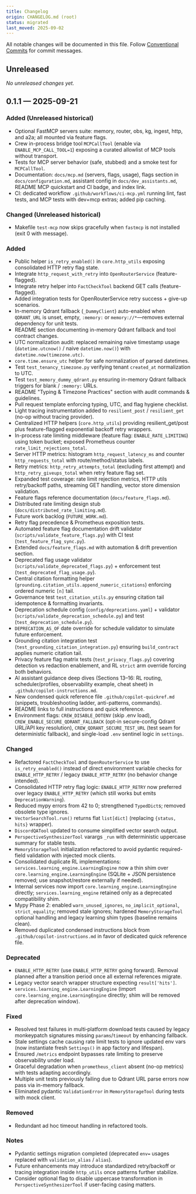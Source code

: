 ```yaml
---
title: Changelog
origin: CHANGELOG.md (root)
status: migrated
last_moved: 2025-09-02
---
```


All notable changes will be documented in this file. Follow [Conventional Commits](https://www.conventionalcommits.org/) for commit messages.

## Unreleased

_No unreleased changes yet._

## 0.1.1 — 2025-09-21

### Added (Unreleased historical)

* Optional FastMCP servers suite: memory, router, obs, kg, ingest, http, and a2a; all mounted via feature flags.
* Crew in-process bridge tool `MCPCallTool` (enable via `ENABLE_MCP_CALL_TOOL=1`) exposing a curated allowlist of MCP tools without transport.
* Tests for MCP server behavior (safe, stubbed) and a smoke test for `MCPCallTool`.
* Documentation: `docs/mcp.md` (servers, flags, usage), flags section in `docs/configuration.md`, assistant config in `docs/dev_assistants.md`, README MCP quickstart and CI badge, and index link.
* CI: dedicated workflow `.github/workflows/ci-mcp.yml` running lint, fast tests, and MCP tests with dev+mcp extras; added pip caching.

### Changed (Unreleased historical)

* Makefile `test-mcp` now skips gracefully when `fastmcp` is not installed (exit 0 with message).

### Added

* Public helper `is_retry_enabled()` in `core.http_utils` exposing consolidated HTTP retry flag state.
* Integrate `http_request_with_retry` into `OpenRouterService` (feature-flagged).
* Integrate retry helper into `FactCheckTool` backend GET calls (feature-flagged).
* Added integration tests for OpenRouterService retry success + give-up scenarios.
* In-memory Qdrant fallback (`_DummyClient`) auto-enabled when `QDRANT_URL` is unset, empty, `:memory:` or `memory://*`—removes external dependency for unit tests.
* README section documenting in-memory Qdrant fallback and tool contract changes.
* UTC normalization audit: replaced remaining naive timestamp usage (`datetime.utcnow()` / naive `datetime.now()`) with `datetime.now(timezone.utc)`.
* `core.time.ensure_utc` helper for safe normalization of parsed datetimes.
* Test `test_tenancy_timezone.py` verifying tenant `created_at` normalization to UTC.
* Test `test_memory_dummy_qdrant.py` ensuring in-memory Qdrant fallback triggers for blank / `:memory:` URLs.
* README "Typing & Timezone Practices" section with audit commands & guidelines.
* Pull request template enforcing typing, UTC, and flag hygiene checklist.
* Light tracing instrumentation added to `resilient_post` / `resilient_get` (no-op without tracing provider).
* Centralized HTTP helpers (`core.http_utils`) providing resilient_get/post plus feature-flagged exponential backoff retry wrappers.
* In-process rate limiting middleware (feature flag: `ENABLE_RATE_LIMITING`) using token bucket; exposed Prometheus counter `rate_limit_rejections_total`.
* Server HTTP metrics: histogram `http_request_latency_ms` and counter `http_requests_total` with route/method/status labels.
* Retry metrics: `http_retry_attempts_total` (excluding first attempt) and `http_retry_giveups_total` when retry feature flag set.
* Expanded test coverage: rate limit rejection metrics, HTTP utils retry/backoff paths, streaming GET handling, vector store dimension validation.
* Feature flags reference documentation (`docs/feature_flags.md`).
* Distributed rate limiting design stub (`docs/distributed_rate_limiting.md`).
* Future work backlog (`FUTURE_WORK.md`).
* Retry flag precedence & Prometheus exposition tests.
* Automated feature flag documentation drift validator (`scripts/validate_feature_flags.py`) with CI test (`test_feature_flag_sync.py`).
* Extended `docs/feature_flags.md` with automation & drift prevention section.
* Deprecated flag usage validator (`scripts/validate_deprecated_flags.py`) + enforcement test (`test_deprecated_flag_usage.py`).
* Central citation formatting helper (`grounding.citation_utils.append_numeric_citations`) enforcing ordered numeric `[n]` tail.
* Governance test `test_citation_utils.py` ensuring citation tail idempotence & formatting invariants.
* Deprecation schedule config (`config/deprecations.yaml`) + validator (`scripts/validate_deprecation_schedule.py`) and test (`test_deprecation_schedule.py`).
* `DEPRECATION_AS_OF` date override for schedule validator to simulate future enforcement.
* Grounding citation integration test (`test_grounding_citation_integration.py`) ensuring `build_contract` applies numeric citation tail.
* Privacy feature flag matrix tests (`test_privacy_flags.py`) covering detection vs redaction enablement, and RL `strict` arm override forcing both behaviors.
* AI assistant guidance deep dives (Sections 13–16: RL routing, scheduler/profiles, observability example, cheat sheet) in `.github/copilot-instructions.md`.
* New condensed quick reference file `.github/copilot-quickref.md` (snippets, troubleshooting ladder, anti-patterns, commands).
* README links to full instructions and quick reference.
* Environment flags: `CREW_DISABLE_DOTENV` (skip .env load), `CREW_ENABLE_SECURE_QDRANT_FALLBACK` (opt-in secure-config Qdrant URL/API key resolution), `CREW_QDRANT_SECURE_TEST_URL` (test seam for deterministic fallback), and single-load `.env` sentinel logic in `settings`.

### Changed

* Refactored `FactCheckTool` and `OpenRouterService` to use `is_retry_enabled()` instead of direct environment variable checks for `ENABLE_HTTP_RETRY` / legacy `ENABLE_HTTP_RETRY` (no behavior change intended).
* Consolidated HTTP retry flag logic: `ENABLE_HTTP_RETRY` now preferred over legacy `ENABLE_HTTP_RETRY` (which still works but emits `DeprecationWarning`).
* Reduced mypy errors from 42 to 0; strengthened `TypedDict`s; removed obsolete type ignores.
* `VectorSearchTool.run()` returns flat `list[dict]` (replacing `{status, hits}` wrapper).
* `DiscordQATool` updated to consume simplified vector search output.
* `PerspectiveSynthesizerTool` varargs `_run` with deterministic uppercase summary for stable tests.
* `MemoryStorageTool` initialization refactored to avoid pydantic required-field validation with injected mock clients.
* Consolidated duplicate RL implementations: `services.learning_engine.LearningEngine` now a thin shim over `core.learning_engine.LearningEngine` (SQLite + JSON persistence removed; use snapshot/restore externally if needed).
* Internal services now import `core.learning_engine.LearningEngine` directly; `services.learning_engine` retained only as a deprecated compatibility shim.
* Mypy Phase 2: enabled `warn_unused_ignores`, `no_implicit_optional`, `strict_equality`; removed stale ignores; hardened `MemoryStorageTool` optional handling and legacy learning shim types (baseline remains clean).
* Removed duplicated condensed instructions block from `.github/copilot-instructions.md` in favor of dedicated quick reference file.

### Deprecated

* `ENABLE_HTTP_RETRY` (use `ENABLE_HTTP_RETRY` going forward). Removal planned after a transition period once all external references migrate.
* Legacy vector search wrapper structure expecting `result['hits']`.
* `services.learning_engine.LearningEngine` (import `core.learning_engine.LearningEngine` directly; shim will be removed after deprecation window).

### Fixed

* Resolved test failures in multi‑platform download tests caused by legacy monkeypatch signatures missing `params`/`timeout` by enhancing fallback.
* Stale settings cache causing rate limit tests to ignore updated env vars (now instantiate fresh `Settings()` in app factory and lifespan).
* Ensured `/metrics` endpoint bypasses rate limiting to preserve observability under load.
* Graceful degradation when `prometheus_client` absent (no-op metrics) with tests adapting accordingly.
* Multiple unit tests previously failing due to Qdrant URL parse errors now pass via in-memory fallback.
* Eliminated pydantic `ValidationError` in `MemoryStorageTool` during tests with mock client.

### Removed

* Redundant ad hoc timeout handling in refactored tools.

### Notes

* Pydantic settings migration completed (deprecated `env=` usages replaced with `validation_alias` / `alias`).
* Future enhancements may introduce standardized retry/backoff or tracing integration inside `http_utils` once patterns further stabilize.
* Consider optional flag to disable uppercase transformation in `PerspectiveSynthesizerTool` if user-facing casing matters.
